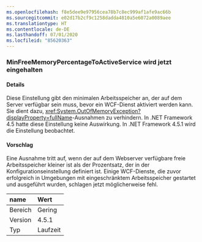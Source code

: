 ```yaml
---
ms.openlocfilehash: f8e5dee9e97956cea78b7c8ec999af1afe9ac66b
ms.sourcegitcommit: e02d17b2cf9c1258dadda4810a5e6072a0089aee
ms.translationtype: HT
ms.contentlocale: de-DE
ms.lasthandoff: 07/01/2020
ms.locfileid: "85620363"
---
```

### <a name="minfreememorypercentagetoactiveservice-is-now-respected"></a>MinFreeMemoryPercentageToActiveService wird jetzt eingehalten

#### <a name="details"></a>Details

Diese Einstellung gibt den minimalen Arbeitsspeicher an, der auf dem Server verfügbar sein muss, bevor ein WCF-Dienst aktiviert werden kann. Sie dient dazu, <xref:System.OutOfMemoryException?displayProperty=fullName>-Ausnahmen zu verhindern. In .NET Framework 4.5 hatte diese Einstellung keine Auswirkung. In .NET Framework 4.5.1 wird die Einstellung beobachtet.

#### <a name="suggestion"></a>Vorschlag

Eine Ausnahme tritt auf, wenn der auf dem Webserver verfügbare freie Arbeitsspeicher kleiner ist als der Prozentsatz, der in der Konfigurationseinstellung definiert ist. Einige WCF-Dienste, die zuvor erfolgreich in Umgebungen mit eingeschränktem Arbeitsspeicher gestartet und ausgeführt wurden, schlagen jetzt möglicherweise fehl.

| name    | Wert       |
|:--------|:------------|
| Bereich   |Gering|
|Version|4.5.1|
|Typ|Laufzeit|
